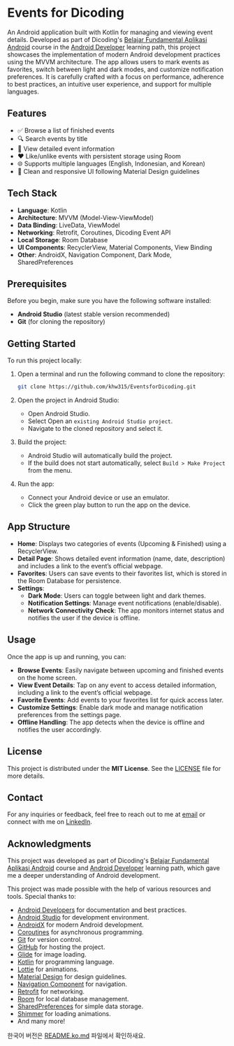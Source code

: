 # Events for Dicoding

An Android application built with Kotlin for managing and viewing event details. Developed as part of Dicoding's [Belajar Fundamental Aplikasi Android](https://www.dicoding.com/academies/14-belajar-fundamental-aplikasi-android) course in the [Android Developer](https://www.dicoding.com/learningpaths/7) learning path, this project showcases the implementation of modern Android development practices using the MVVM architecture. The app allows users to mark events as favorites, switch between light and dark modes, and customize notification preferences. It is carefully crafted with a focus on performance, adherence to best practices, an intuitive user experience, and support for multiple languages.

## Features

- ✅ Browse a list of finished events  
- 🔍 Search events by title  
- 📄 View detailed event information  
- ❤️ Like/unlike events with persistent storage using Room  
- 🌐 Supports multiple languages (English, Indonesian, and Korean)  
- 🧼 Clean and responsive UI following Material Design guidelines  

## Tech Stack

- **Language**: Kotlin
- **Architecture**: MVVM (Model-View-ViewModel)
- **Data Binding**: LiveData, ViewModel
- **Networking**: Retrofit, Coroutines, Dicoding Event API
- **Local Storage**: Room Database
- **UI Components**: RecyclerView, Material Components, View Binding
- **Other**: AndroidX, Navigation Component, Dark Mode, SharedPreferences

## Prerequisites

Before you begin, make sure you have the following software installed:

- **Android Studio** (latest stable version recommended)
- **Git** (for cloning the repository)

## Getting Started

To run this project locally:

1. Open a terminal and run the following command to clone the repository:

    ```bash
    git clone https://github.com/khw315/EventsforDicoding.git
    ```

2. Open the project in Android Studio:
    - Open Android Studio.
    - Select Open an `existing Android Studio project`.
    - Navigate to the cloned repository and select it.

3. Build the project:
    - Android Studio will automatically build the project.
    - If the build does not start automatically, select `Build > Make Project` from the menu.

4. Run the app:
    - Connect your Android device or use an emulator.
    - Click the green play button to run the app on the device.

## App Structure

- **Home**: Displays two categories of events (Upcoming & Finished) using a RecyclerView.
- **Detail Page**: Shows detailed event information (name, date, description) and includes a link to the event’s official webpage.
- **Favorites**: Users can save events to their favorites list, which is stored in the Room Database for persistence.
- **Settings**:
  - **Dark Mode**: Users can toggle between light and dark themes.
  - **Notification Settings**: Manage event notifications (enable/disable).
  - **Network Connectivity Check**: The app monitors internet status and notifies the user if the device is offline.

## Usage

Once the app is up and running, you can:

- **Browse Events**: Easily navigate between upcoming and finished events on the home screen.
- **View Event Details**: Tap on any event to access detailed information, including a link to the event’s official webpage.
- **Favorite Events**: Add events to your favorites list for quick access later.
- **Customize Settings**: Enable dark mode and manage notification preferences from the settings page.
- **Offline Handling**: The app detects when the device is offline and notifies the user accordingly.

## License

This project is distributed under the **MIT License**. See the [LICENSE](./LICENSE) file for more details.

## Contact

For any inquiries or feedback, feel free to reach out to me at [email](mailto:contact@alfaisal.my.id) or connect with me on [LinkedIn](https://www.linkedin.com/in/fafr/).

## Acknowledgments

This project was developed as part of Dicoding's [Belajar Fundamental Aplikasi Android](https://www.dicoding.com/academies/14-belajar-fundamental-aplikasi-android) course and [Android Developer](https://www.dicoding.com/learningpaths/7) learning path, which gave me a deeper understanding of Android development.

This project was made possible with the help of various resources and tools. Special thanks to:

- [Android Developers](https://developer.android.com/) for documentation and best practices.
- [Android Studio](https://developer.android.com/studio) for development environment.
- [AndroidX](https://developer.android.com/jetpack/androidx) for modern Android development.
- [Coroutines](https://kotlinlang.org/docs/coroutines-overview.html) for asynchronous programming.
- [Git](https://git-scm.com/) for version control.
- [GitHub](https://github.com/) for hosting the project.
- [Glide](https://github.com/bumptech/glide) for image loading.
- [Kotlin](https://kotlinlang.org/) for programming language.
- [Lottie](https://airbnb.io/lottie/#/) for animations.
- [Material Design](https://material.io/) for design guidelines.
- [Navigation Component](https://developer.android.com/guide/navigation) for navigation.
- [Retrofit](https://square.github.io/retrofit/) for networking.
- [Room](https://developer.android.com/training/data-storage/room) for local database management.
- [SharedPreferences](https://developer.android.com/training/data-storage/shared-preferences) for simple data storage.
- [Shimmer](https://github.com/facebookarchive/shimmer-android) for loading animations.
- And many more!

한국어 버전은 [README.ko.md](README.ko.md) 파일에서 확인하새요.
